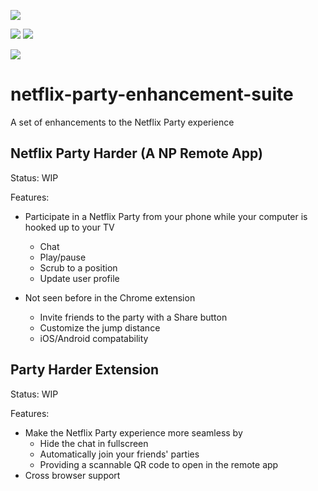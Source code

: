 [![](https://img.shields.io/badge/dynamic/json.svg?label=r/NetflixPartyPlus%20subscribers&query=$.data.subscribers&url=https://www.reddit.com/r/NetflixPartyPlus/about.json)](https://www.reddit.com/r/NetflixPartyPlus/)

[![](https://github.com/david-shortman/netflix-party-enhancement-suite/workflows/Tests/badge.svg)](https://github.com/david-shortman/netflix-party-enhancement-suite/actions?query=workflow%3ATests) [![](https://github.com/david-shortman/netflix-party-enhancement-suite/workflows/Build/badge.svg)](https://github.com/david-shortman/netflix-party-enhancement-suite/actions?query=workflow%3ABuild)

[![](https://codecov.io/gh/david-shortman/netflix-party-enhancement-suite/branch/master/graph/badge.svg)](https://codecov.io/gh/david-shortman/netflix-party-enhancement-suite)
# netflix-party-enhancement-suite
A set of enhancements to the Netflix Party experience

## Netflix Party Harder (A NP Remote App)

Status: WIP

Features:
- Participate in a Netflix Party from your phone while your computer is hooked up to your TV
  - Chat
  - Play/pause
  - Scrub to a position
  - Update user profile
  
- Not seen before in the Chrome extension
  - Invite friends to the party with a Share button
  - Customize the jump distance
  - iOS/Android compatability

## Party Harder Extension

Status: WIP

Features:
- Make the Netflix Party experience more seamless by
  - Hide the chat in fullscreen
  - Automatically join your friends' parties
  - Providing a scannable QR code to open in the remote app
- Cross browser support
 
